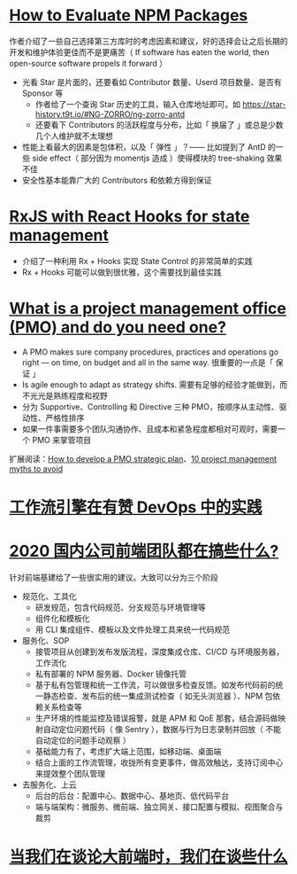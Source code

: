 # [How to Evaluate NPM Packages](https://thecarrots.io/blog/how-to-evaluate-npm-packages)

作者介绍了一些自己选择第三方库时的考虑因素和建议，好的选择会让之后长期的开发和维护体验更佳而不是更痛苦（ If software has eaten the world, then open-source software propels it forward ）

- 光看 Star 是片面的，还要看如 Contributor 数量、Userd 项目数量、是否有 Sponsor 等
    - 作者给了一个查询 Star 历史的工具，输入仓库地址即可。如 https://star-history.t9t.io/#NG-ZORRO/ng-zorro-antd
    - 还要看下 Contributors 的活跃程度与分布，比如「 换届了 」或总是少数几个人维护就不太理想
- 性能上看最大的因素是包体积，以及「 弹性 」？—— 比如提到了 AntD 的一些 side effect（ 部分因为 momentjs 造成 ）使得模块的 tree-shaking 效果不佳
- 安全性基本能靠广大的 Contributors 和依赖方得到保证

# [RxJS with React Hooks for state management](https://blog.logrocket.com/rxjs-with-react-hooks-for-state-management/)

- 介绍了一种利用 Rx + Hooks 实现 State Control 的非常简单的实践
- Rx + Hooks 可能可以做到很优雅，这个需要找到最佳实践

# [What is a project management office (PMO) and do you need one?](https://www.cio.com/article/2441862/what-is-a-project-management-office-pmo-and-do-you-need-one.html)

- A PMO makes sure company procedures, practices and operations go right — on time, on budget and all in the same way. 很重要的一点是「 保证 」
- Is agile enough to adapt as strategy shifts. 需要有足够的经验才能做到，而不光光是熟练程度和视野
- 分为 Supportive、Controlling 和 Directive 三种 PMO，按顺序从主动性、驱动性、严格性排序
- 如果一件事需要多个团队沟通协作、且成本和紧急程度都相对可观时，需要一个 PMO 来掌管项目

扩展阅读：[How to develop a PMO strategic plan](https://www.cio.com/article/3288926/how-to-develop-a-pmo-strategic-plan.html)、[10 project management myths to avoid](https://www.cio.com/article/3252332/10-project-management-myths-to-avoid.html)

# [工作流引擎在有赞 DevOps 中的实践](https://tech.youzan.com/workflow-engine-in-youzan-devops/)

# [2020 国内公司前端团队都在搞些什么?](https://www.zhihu.com/question/398940598/answer/1269685808)

针对前端基建给了一些很实用的建议。大致可以分为三个阶段

- 规范化、工具化
    - 研发规范，包含代码规范、分支规范与环境管理等
    - 组件化和模板化
    - 用 CLI 集成组件、模板以及文件处理工具来统一代码规范
- 服务化、SOP
    - 接管项目从创建到发布发版流程，深度集成仓库、CI/CD 与环境服务器，工作流化
    - 私有部署的 NPM 服务器、Docker 镜像托管
    - 基于私有包管理和统一工作流，可以做很多检查反馈。如发布代码前的统一静态检查、发布后的统一集成测试检查（ 如无头浏览器 ）、NPM 包依赖关系检查等
    - 生产环境的性能监控及错误报警，就是 APM 和 QoE 那套，结合源码做映射自动定位问题代码（ 像 Sentry ），数据与行为日志录制并回放（ 不能自动定位的问题手动观察 ）
    - 基础能力有了，考虑扩大端上范围，如移动端、桌面端
    - 结合上面的工作流管理，收拢所有变更事件，做高效触达，支持订阅中心来提效整个团队管理
- 去服务化、上云
    - 后台的后台：配置中心、数据中心、基地页、低代码平台
    - 端与端架构：微服务、微前端、独立网关、接口配置与模拟、视图聚合与裁剪

# [当我们在谈论大前端时，我们在谈些什么](https://mp.weixin.qq.com/s/3sAnw1w1b5ZePvlFkBhHzw)
